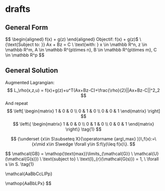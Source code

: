 # drafts

## General Form
$$
\begin{aligned}
f(x) + g(z)
\end{aligned}
Objectif:
f(x) + g(z)$
\\
{\text{Subject to: }}
Ax + Bz = C
\\
\text{with: }
x \in \mathbb R^n, z \in \mathbb R^m, A \in \mathbb R^{p\times n}, B \in \mathbb R^{p\times m}, C \in \mathbb R^p
$$

## General Solution
Augmented Lagrangian:
$$
L_\rho(x,z,u) = f(x)+g(z)+u^T(Ax+Bz-C)+\frac{\rho}{2}||Ax+Bz-C||^2_2
$$
And repeat 
$$
\left[
\begin{matrix}
   1 & 0 & 0 \\
   0 & 1 & 0 \\
   0 & 0 & 1
\end{matrix}
\right]
$$
$$
\left\{
\begin{matrix}
   1 & 0 & 0 \\
   0 & 1 & 0 \\
   0 & 0 & 1
\end{matrix}
\right\} \tag{1}
$$

$$
{\underset {x\in S\subseteq X}{\operatorname {arg\,max} }}\,f(x):=\{x\mid x\in S\wedge \forall y\in S:f(y)\leq f(x)\}.
$$

$$
\mathcal{GB} = \mathop{\text{max}}\limits_{\mathcal{G}} \ \mathcal{U}(\mathcal{G(s)}) \ \text{subject to} \ \text{l}_{r}(\mathcal{G(s)}) = 1, \ \forall s \in S. \tag{1}

\mathcal{AaBbCcLlPp}

\mathop{AaBbLPx}
$$